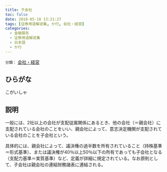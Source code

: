 ```yaml
---
title: 子会社
toc: false
date: 2018-05-18 13:21:27
tags: [证券用语解说集, か行, 会社・経営]
categories:
  - 金融服务
  - 证券用语解说集
  - 日本語
  - か行
---
```


`分類：` [会社・経営](/tags/会社・経営/)

## ひらがな

こがいしゃ

## 説明

一般には、2社以上の会社が支配従属関係にあるとき、他の会社（＝親会社）に支配されている会社のことをいい、親会社によって、意志決定機関が支配されている会社のことを子会社という。

具体的には、親会社によって、議決権の過半数を所有されていること（持株基準＝形式基準）、または議決権が40％以上50％以下の所有であっても子会社となる（支配力基準＝実質基準）など、定義が詳細に規定されている。なお原則として、子会社は親会社の連結財務諸表に連結される。
